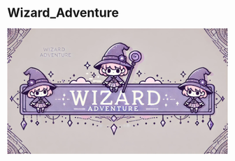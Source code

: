 # Wizard_Adventure

![ゲームのロゴ](https://github.com/gaze11a/Wizard_Adventure/blob/master/fig/title.webp?raw=true)

